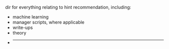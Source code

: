 
dir for everything relating to hint recommendation, including:
 - machine learning
 - manager scripts, where applicable
 - write-ups
 - theory
 - ______